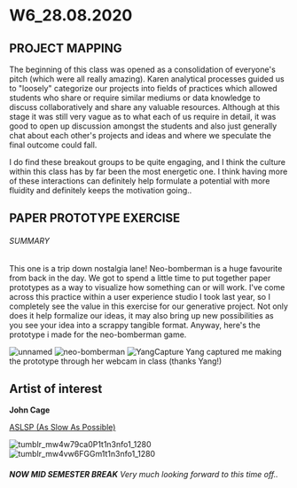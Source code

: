# W6_28.08.2020

## PROJECT MAPPING

The beginning of this class was opened as a consolidation of everyone's pitch (which were all really amazing). Karen analytical processes guided us to "loosely" categorize our projects into fields of practices which allowed students who share or require similar mediums or data knowledge to discuss collaboratively and share any valuable resources. Although at this stage it was still very vague as to what each of us require in detail, it was good to open up discussion amongst the students and also just generally chat about each other's projects and ideas and where we speculate the final outcome could fall.

I do find these breakout groups to be quite engaging, and I think the culture within this class has by far been the most energetic one. I think having more of these interactions can definitely help formulate a potential with more fluidity and definitely keeps the motivation going..

## PAPER PROTOTYPE EXERCISE

###### SUMMARY

This one is a trip down nostalgia lane! Neo-bomberman is a huge favourite from back in the day. We got to spend a little time to put together paper prototypes as a way to visualize how something can or will work. I've come across this practice within a user experience studio I took last year, so I completely see the value in this exercise for our generative project. Not only does it help formalize our ideas, it may also bring up new possibilities as you see your idea into a scrappy tangible format. Anyway, here's the prototype i made for the neo-bomberman game.

![unnamed](https://user-images.githubusercontent.com/68724434/92194757-cbd9f300-eeae-11ea-81f0-f5e32973d205.gif)
![neo-bomberman](https://user-images.githubusercontent.com/68724434/92194564-540bc880-eeae-11ea-9e4d-763b05feb168.gif)
![YangCapture](https://user-images.githubusercontent.com/68723373/92695547-2f669380-f37b-11ea-9c75-ed7ed95e1bac.GIF)
Yang captured me making the prototype through her webcam in class (thanks Yang!)

## Artist of interest

**John Cage**

[ASLSP (As Slow As Possible)](https://www.youtube.com/watch?v=5VOCBRhhVr4)

![tumblr_mw4w79ca0P1t1n3nfo1_1280](https://user-images.githubusercontent.com/68724434/96672317-b31a9380-13af-11eb-8e6b-5d354af93b6a.png)
![tumblr_mw4vw6FGGm1t1n3nfo1_1280](https://user-images.githubusercontent.com/68724434/96673473-510f5d80-13b2-11eb-84e2-79f6f74e2c8f.png)


###### **NOW MID SEMESTER BREAK** Very much looking forward to this time off..
